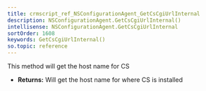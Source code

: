 ```yaml
---
title: crmscript_ref_NSConfigurationAgent_GetCsCgiUrlInternal
description: NSConfigurationAgent.GetCsCgiUrlInternal()
intellisense: NSConfigurationAgent.GetCsCgiUrlInternal
sortOrder: 1608
keywords: GetCsCgiUrlInternal()
so.topic: reference
---
```



This method will get the host name for CS



* **Returns:** Will get the host name for where CS is installed



